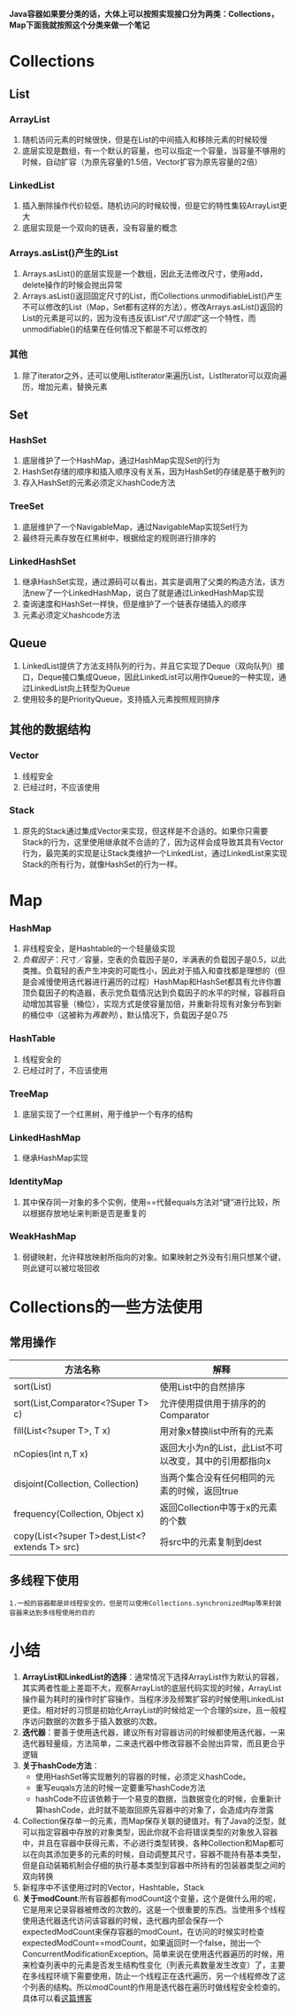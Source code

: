 **Java容器如果要分类的话，大体上可以按照实现接口分为两类：Collections，Map下面我就按照这个分类来做一个笔记**
# Collections
## List
### ArrayList
1. 随机访问元素的时候很快，但是在List的中间插入和移除元素的时候较慢
2. 底层实现是数组，有一个默认的容量，也可以指定一个容量，当容量不够用的时候，自动扩容（为原先容量的1.5倍，Vector扩容为原先容量的2倍）
### LinkedList
1. 插入删除操作代价较低，随机访问的时候较慢，但是它的特性集较ArrayList更大
2. 底层实现是一个双向的链表，没有容量的概念
### Arrays.asList()产生的List
1. Arrays.asList()的底层实现是一个数组，因此无法修改尺寸，使用add，delete操作的时候会抛出异常
2. Arrays.asList()返回固定尺寸的List，而Collections.unmodifiableList()产生不可以修改的List（Map，Set都有这样的方法），修改Arrays.asList()返回的List的元素是可以的，因为没有违反该List“*尺寸固定*”这一个特性，而unmodifiable()的结果在任何情况下都是不可以修改的
### 其他
1. 除了iterator之外，还可以使用ListIterator来遍历List，ListIterator可以双向遍历，增加元素，替换元素
## Set
### HashSet
1. 底层维护了一个HashMap，通过HashMap实现Set的行为
2. HashSet存储的顺序和插入顺序没有关系，因为HashSet的存储是基于散列的
3. 存入HashSet的元素必须定义hashCode方法
### TreeSet
1. 底层维护了一个NavigableMap，通过NavigableMap实现Set行为
2. 最终将元素存放在红黑树中，根据给定的规则进行排序的
### LinkedHashSet
1. 继承HashSet实现，通过源码可以看出，其实是调用了父类的构造方法，该方法new了一个LinkedHashMap，说白了就是通过LinkedHashMap实现
2. 查询速度和HashSet一样快，但是维护了一个链表存储插入的顺序
3. 元素必须定义hashcode方法
## Queue
1. LinkedList提供了方法支持队列的行为，并且它实现了Deque（双向队列）接口，Deque接口集成Queue，因此LinkedList可以用作Queue的一种实现，通过LinkedList向上转型为Queue
2. 使用较多的是PriorityQueue，支持插入元素按照规则排序
## 其他的数据结构
### Vector
1. 线程安全
2. 已经过时，不应该使用
### Stack
1. 原先的Stack通过集成Vector来实现，但这样是不合适的。如果你只需要Stack的行为，这里使用继承就不合适的了，因为这样会成导致其具有Vector行为，最完美的实现是让Stack类维护一个LinkedList，通过LinkedList来实现Stack的所有行为，就像HashSet的行为一样。
# Map
### HashMap
1. 非线程安全，是Hashtable的一个轻量级实现
2. *负载因子*：尺寸／容量，空表的负载因子是0，半满表的负载因子是0.5，以此类推。负载轻的表产生冲突的可能性小，因此对于插入和查找都是理想的（但是会减慢使用迭代器进行遍历的过程）HashMap和HashSet都具有允许你置顶负载因子的构造器，表示党负载情况达到负载因子的水平的时候，容器将自动增加其容量（桶位），实现方式是使容量加倍，并重新将现有对象分布到新的桶位中（这被称为*再散列*），默认情况下，负载因子是0.75
### HashTable
1. 线程安全的
2. 已经过时了，不应该使用
### TreeMap
1. 底层实现了一个红黑树，用于维护一个有序的结构
### LinkedHashMap
1. 继承HashMap实现
### IdentityMap
1. 其中保存同一对象的多个实例，使用==代替equals方法对“键”进行比较，所以根据存放地址来判断是否是重复的
### WeakHashMap
1. 弱键映射，允许释放映射所指向的对象。如果映射之外没有引用只想某个键，则此键可以被垃圾回收
# Collections的一些方法使用
## 常用操作
|方法名称                                        |解释                                                  |
|---------------------------------------------- |-----------------------------------------------------|
|sort(List<T>)                                  | 使用List<T>中的自然排序                                |
|sort(List<T>,Comparator<?Super T> c)           | 允许使用提供用于排序的的Comparator                      |
|fill(List<?super T>, T x)                      | 用对象x替换list中所有的元素                             |
|nCopies(int n,T x)                             | 返回大小为n的List<T>，此List不可以改变，其中的引用都指向x   |
|disjoint(Collection, Collection)               | 当两个集合没有任何相同的元素的时候，返回true               |
|frequency(Collection, Object x)                | 返回Collection中等于x的元素的个数                       |
|copy(List<?super T>dest,List<?extends T> src)  | 将src中的元素复制到dest                                |

## 多线程下使用
    1.一般的容器都是非线程安全的，但是可以使用Collections.synchronizedMap等来封装容器来达到多线程使用的目的
# 小结
1. **ArrayList和LinkedList的选择**：通常情况下选择ArrayList作为默认的容器，其实两者性能上差距不大，观察ArrayList的底层代码实现的时候，ArrayList操作最为耗时的操作时扩容操作，当程序涉及频繁扩容的时候使用LinkedList更佳。相对好的习惯是初始化ArrayList的时候给定一个合理的size，且一般程序访问数据的次数多于插入数据的次数。
2. **迭代器**：要善于使用迭代器，建议所有对容器访问的时候都使用迭代器，一来迭代器轻量级，方法简单，二来迭代器中修改容器不会抛出异常，而且更合乎逻辑
3. **关于hashCode方法**：
    - 使用HashSet等实现散列的容器的时候，必须定义hashCode。
    - 重写euqals方法的时候一定要重写hashCode方法
    - hashCode不应该依赖于一个易变的数据，当数据变化的时候，会重新计算hashCode，此时就不能取回原先容器中的对象了，会造成内存泄露
4. Collection保存单一的元素，而Map保存关联的键值对。有了Java的泛型，就可以指定容器中存放的对象类型，因此你就不会将错误类型的对象放入容器中，并且在容器中获得元素，不必进行类型转换，各种Collection和Map都可以在向其添加更多的元素的时候，自动调整其尺寸，容器不能持有基本类型，但是自动装箱机制会仔细的执行基本类型到容器中所持有的包装器类型之间的双向转换
5. 新程序中不该使用过时的Vector，Hashtable，Stack
6. **关于modCount**:所有容器都有modCount这个变量，这个是做什么用的呢，它是用来记录容器被修改的次数的。这是一个很重要的东西。当使用多个线程使用迭代器迭代访问该容器的时候，迭代器内部会保存一个expectedModCount来保存容器的modCount，在访问的时候实时检查expectedModCount==modCount，如果返回时一个false，抛出一个ConcurrentModificationException。简单来说在使用迭代器遍历的时候，用来检查列表中的元素是否发生结构性变化（列表元素数量发生改变）了，主要在多线程环境下需要使用，防止一个线程正在迭代遍历，另一个线程修改了这个列表的结构。所以modCount的作用是迭代器在遍历时做线程安全检查的。具体可以看[这篇博客](http://www.cnblogs.com/dolphin0520/p/3933551.html)